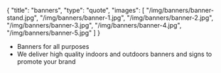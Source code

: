 {
  "title": "banners",
  "type": "quote",
  "images": [
    "/img/banners/banner-stand.jpg",
    "/img/banners/banner-1.jpg",
    "/img/banners/banner-2.jpg",
    "/img/banners/banner-3.jpg",
    "/img/banners/banner-4.jpg",
    "/img/banners/banner-5.jpg"
  ]
}

* Banners for all purposes
* We deliver high quality indoors and outdoors banners and signs to promote your brand
